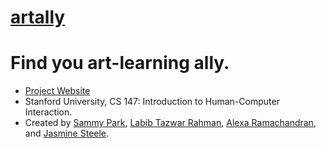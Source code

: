 # [artally](https://hci.stanford.edu/courses/cs147/2021/wi/projects/ArtsandCulture/Artally/logo.png)
# Find you art-learning ally.

- [Project Website](https://hci.stanford.edu/courses/cs147/2021/wi/projects/ArtsandCulture/Artally/)
- Stanford University, CS 147: Introduction to Human-Computer Interaction.
- Created by [Sammy Park](https://github.com/sanminpark), [Labib Tazwar Rahman](https://github.com/labib-tazwar-rahman), [Alexa Ramachandran](https://github.com/lexrama), and [Jasmine Steele](https://github.com/steele22).

